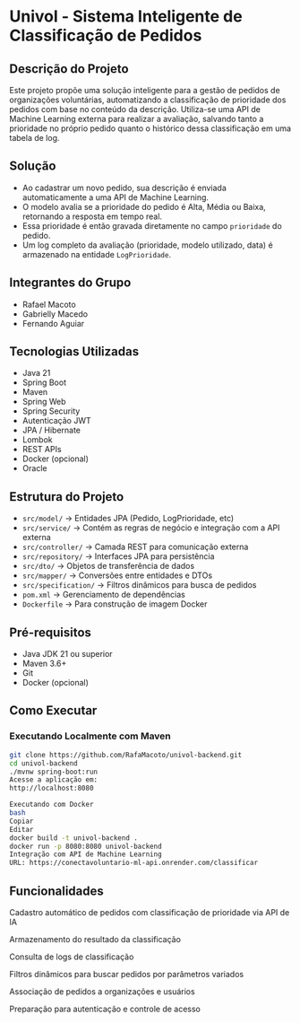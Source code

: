 # Univol - Sistema Inteligente de Classificação de Pedidos

## Descrição do Projeto
Este projeto propõe uma solução inteligente para a gestão de pedidos de organizações voluntárias, automatizando a classificação de prioridade dos pedidos com base no conteúdo da descrição. Utiliza-se uma API de Machine Learning externa para realizar a avaliação, salvando tanto a prioridade no próprio pedido quanto o histórico dessa classificação em uma tabela de log.


## Solução
- Ao cadastrar um novo pedido, sua descrição é enviada automaticamente a uma API de Machine Learning.
- O modelo avalia se a prioridade do pedido é Alta, Média ou Baixa, retornando a resposta em tempo real.
- Essa prioridade é então gravada diretamente no campo `prioridade` do pedido.
- Um log completo da avaliação (prioridade, modelo utilizado, data) é armazenado na entidade `LogPrioridade`.

## Integrantes do Grupo
- Rafael Macoto
- Gabrielly Macedo
- Fernando Aguiar

## Tecnologias Utilizadas
- Java 21
- Spring Boot
- Maven
- Spring Web
- Spring Security
- Autenticação JWT
- JPA / Hibernate
- Lombok
- REST APIs
- Docker (opcional)
- Oracle

## Estrutura do Projeto
- `src/model/` → Entidades JPA (Pedido, LogPrioridade, etc)
- `src/service/` → Contém as regras de negócio e integração com a API externa
- `src/controller/` → Camada REST para comunicação externa
- `src/repository/` → Interfaces JPA para persistência
- `src/dto/` → Objetos de transferência de dados
- `src/mapper/` → Conversões entre entidades e DTOs
- `src/specification/` → Filtros dinâmicos para busca de pedidos
- `pom.xml` → Gerenciamento de dependências
- `Dockerfile` → Para construção de imagem Docker

## Pré-requisitos
- Java JDK 21 ou superior
- Maven 3.6+
- Git
- Docker (opcional)

## Como Executar

### Executando Localmente com Maven
```bash
git clone https://github.com/RafaMacoto/univol-backend.git
cd univol-backend
./mvnw spring-boot:run
Acesse a aplicação em:
http://localhost:8080

Executando com Docker
bash
Copiar
Editar
docker build -t univol-backend .
docker run -p 8080:8080 univol-backend
Integração com API de Machine Learning
URL: https://conectavoluntario-ml-api.onrender.com/classificar

```


## Funcionalidades

Cadastro automático de pedidos com classificação de prioridade via API de IA

Armazenamento do resultado da classificação

Consulta de logs de classificação

Filtros dinâmicos para buscar pedidos por parâmetros variados

Associação de pedidos a organizações e usuários

Preparação para autenticação e controle de acesso
